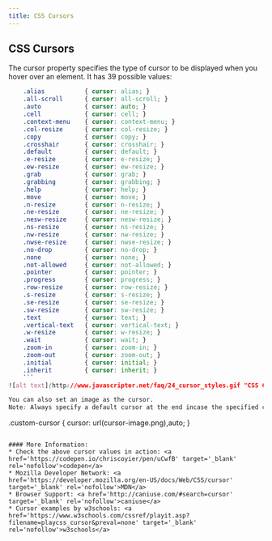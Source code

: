 ```yaml
---
title: CSS Cursors
---
```

## CSS Cursors

The cursor property specifies the type of cursor to be displayed when you hover over an element. It has 39 possible values: 
```css
    .alias           { cursor: alias; }
    .all-scroll      { cursor: all-scroll; }
    .auto            { cursor: auto; }
    .cell            { cursor: cell; }
    .context-menu    { cursor: context-menu; }
    .col-resize      { cursor: col-resize; }
    .copy            { cursor: copy; }
    .crosshair       { cursor: crosshair; }
    .default         { cursor: default; }
    .e-resize        { cursor: e-resize; }
    .ew-resize       { cursor: ew-resize; }
    .grab            { cursor: grab; }
    .grabbing        { cursor: grabbing; }
    .help            { cursor: help; }
    .move            { cursor: move; }
    .n-resize        { cursor: n-resize; }
    .ne-resize       { cursor: ne-resize; }
    .nesw-resize     { cursor: nesw-resize; }
    .ns-resize       { cursor: ns-resize; }
    .nw-resize       { cursor: nw-resize; }
    .nwse-resize     { cursor: nwse-resize; }
    .no-drop         { cursor: no-drop; }
    .none            { cursor: none; }
    .not-allowed     { cursor: not-allowed; }
    .pointer         { cursor: pointer; }
    .progress        { cursor: progress; }
    .row-resize      { cursor: row-resize; }
    .s-resize        { cursor: s-resize; }
    .se-resize       { cursor: se-resize; }
    .sw-resize       { cursor: sw-resize; }
    .text            { cursor: text; }
    .vertical-text   { cursor: vertical-text; }
    .w-resize        { cursor: w-resize; }
    .wait            { cursor: wait; }
    .zoom-in         { cursor: zoom-in; }
    .zoom-out        { cursor: zoom-out; }
    .initial         { cursor: initial; }
    .inherit         { cursor: inherit; }
    ```
![alt text](http://www.javascripter.net/faq/24_cursor_styles.gif "CSS Cursors")

You can also set an image as the cursor. 
Note: Always specify a default cursor at the end incase the specified cursor is unavailable.

```
.custom-cursor {
  cursor: url(cursor-image.png),auto;
}
```

#### More Information:
* Check the above cursor values in action: <a href='https://codepen.io/chriscoyier/pen/uCwfB' target='_blank' rel='nofollow'>codepen</a>
* Mozilla Developer Network: <a href='https://developer.mozilla.org/en-US/docs/Web/CSS/cursor' target='_blank' rel='nofollow'>MDN</a>
* Browser Support: <a href='http://caniuse.com/#search=cursor' target='_blank' rel='nofollow'>caniuse</a>
* Cursor examples by w3schools: <a href='https://www.w3schools.com/cssref/playit.asp?filename=playcss_cursor&preval=none' target='_blank' rel='nofollow'>w3schools</a>
